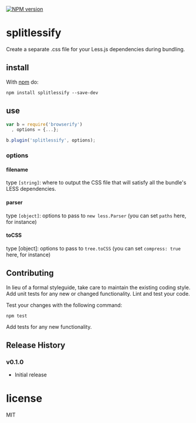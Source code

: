 [![NPM version](https://badge.fury.io/js/splitlessify.png)](http://badge.fury.io/js/splitlessify)

# splitlessify

Create a separate .css file for your Less.js dependencies during bundling.

## install

With [npm](http://npmjs.org) do:

```
npm install splitlessify --save-dev
```

## use

```js
var b = require('browserify')
  , options = {...};

b.plugin('splitlessify', options);
```

### options

#### filename
type ```[string]```: where to output the CSS file that will satisfy all the bundle's LESS dependencies.

#### parser
type ```[object]```: options to pass to ```new less.Parser``` (you can set ```paths``` here, for instance)

#### toCSS
type [object]: options to pass to ```tree.toCSS``` (you can set ```compress: true``` here, for instance)

## Contributing
In lieu of a formal styleguide, take care to maintain the existing coding style. Add unit tests for any new or changed functionality. Lint and test your code.

Test your changes with the following command:

```
npm test
```

Add tests for any new functionality.

## Release History

### v0.1.0
  - Initial release

# license

MIT
